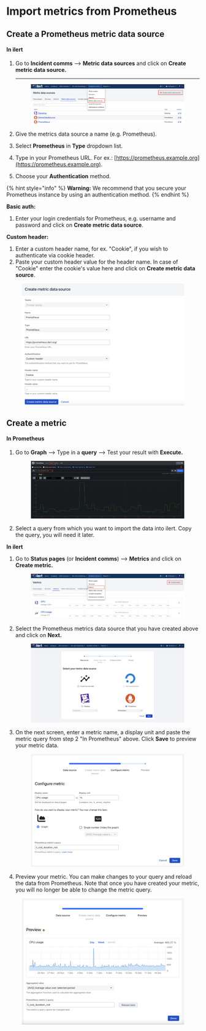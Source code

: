 # Import metrics from Prometheus

## Create a Prometheus metric data source

#### In ilert

1.  Go to **Incident comms** --> **Metric data sources** and click on **Create metric data source.**

    ****

    <figure><img src="../../.gitbook/assets/Screenshot 2022-12-19 at 16.14.41.png" alt=""><figcaption></figcaption></figure>
2. Give the metrics data source a name (e.g. Prometheus).
3. Select **Prometheus** in **Type** dropdown list.
4. Type in your Prometheus URL. For ex.: [https://prometheus.example.org](https://prometheus.example.org).
5. Choose your **Authentication** method.

{% hint style="info" %}
**Warning:** We recommend that you secure your Prometheus instance by using an authentication method.
{% endhint %}

**Basic auth:**

1. Enter your login credentials for Prometheus, e.g. username and password and click on **Create metric data source**.

**Custom header:**

1. Enter a custom header name, for ex. "Cookie", if you wish to authenticate via cookie header.
2. Paste your custom header value for the header name. In case of "Cookie" enter the cookie's value here and click on **Create metric data source**.

<figure><img src="../../.gitbook/assets/Screenshot 2022-12-19 at 15.53.25.png" alt=""><figcaption></figcaption></figure>

## Create a metric

#### In Prometheus

1.  Go to **Graph** --> Type in a **query** --> Test your result with **Execute.**

    <figure><img src="../../.gitbook/assets/Screenshot 2022-12-19 at 15.03.25.png" alt=""><figcaption></figcaption></figure>
2. Select a query from which you want to import the data into ilert. Copy the query, you will need it later.

**In ilert**

1.  Go to **Status pages** (or **Incident comms**) --> **Metrics** and click on **Create metric.**

    <figure><img src="../../.gitbook/assets/Screenshot 2022-12-19 at 16.20.23.png" alt=""><figcaption></figcaption></figure>
2.  Select the Prometheus metrics data source that you have created above and click on **Next.**

    <figure><img src="../../.gitbook/assets/Screenshot 2022-12-19 at 16.08.40.png" alt=""><figcaption></figcaption></figure>


3.  On the next screen, enter a metric name, a display unit and paste the metric query from step 2 "In Prometheus" above. Click **Save** to preview your metric data.



    <figure><img src="../../.gitbook/assets/Screenshot 2022-12-20 at 14.07.43.png" alt=""><figcaption></figcaption></figure>


4. Preview your metric. You can make changes to your query and reload the data from Prometheus. Note that once you have created your metric, you will no longer be able to change the metric query.&#x20;

<figure><img src="../../.gitbook/assets/Screenshot 2022-12-20 at 13.51.06.png" alt=""><figcaption></figcaption></figure>

